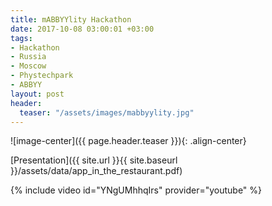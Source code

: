 ```yaml
---
title: mABBYYlity Hackathon
date: 2017-10-08 03:00:01 +03:00
tags:
- Hackathon
- Russia
- Moscow
- Phystechpark
- ABBYY
layout: post
header:
  teaser: "/assets/images/mabbyylity.jpg"
---
```


![image-center]({{ page.header.teaser }}){: .align-center}

[Presentation]({{ site.url }}{{ site.baseurl }}/assets/data/app_in_the_restaurant.pdf)

{% include video id="YNgUMhhqIrs" provider="youtube" %}

